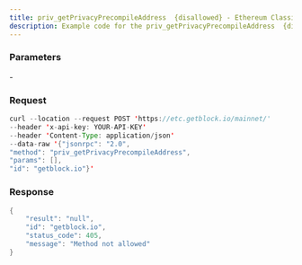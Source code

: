 ```yaml
---
title: priv_getPrivacyPrecompileAddress  {disallowed} - Ethereum Classic
description: Example code for the priv_getPrivacyPrecompileAddress  {disallowed} json-rpc method. Сomplete guide on how to use priv_getPrivacyPrecompileAddress  {disallowed} json-rpc in GetBlock.io Web3 documentation.
---
```


### Parameters


\-

### Request

``` java
curl --location --request POST 'https://etc.getblock.io/mainnet/' 
--header 'x-api-key: YOUR-API-KEY' 
--header 'Content-Type: application/json' 
--data-raw '{"jsonrpc": "2.0",
"method": "priv_getPrivacyPrecompileAddress",
"params": [],
"id": "getblock.io"}'
```

###  Response

``` java
{
    "result": "null",
    "id": "getblock.io",
    "status_code": 405,
    "message": "Method not allowed"
}
```


